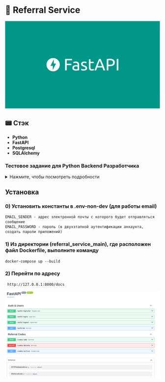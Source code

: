 # :bookmark_tabs: Referral Service

<p align="center">
<img src="logo.png">
</p>

## :pager: Стэк
- **Python**
- **FastAPI**
- **Postgresql**
- **SQLAlchemy**

### Тестовое задание для Python Backend Разработчика
<details>
<summary>Нажмите, чтобы посмотреть подробности</summary>

### Описание:
 Необходимо разработать простой RESTful API сервис для реферальной системы.
### Функциональные требования:
- Регистрация и аутентификация пользователя (JWT, Oauth 2.0);
- Аутентифицированный пользователь должен иметь возможность создать или удалить свой реферальный код. Одновременно может быть активен только 1 код. При создании кода обязательно должен быть задан его срок годности;
- Возможность получения реферального кода по email адресу реферера;
возможность регистрации по реферальному коду в качестве реферала;	
получение информации о рефералах по id реферера;
UI документация (Swagger/ReDoc)
### Опциональные задачи:
- Использование clearbit.com/platform/enrichment для получения дополнительной информации о пользователе при регистрации;
- Использование emailhunter.co для проверки указанного email адреса;
- Кеширование реферальных кодов с использованием in-memory БД. 
- Readme.md файл с описанием проекта и инструкциями по запуску и тестированию

### Требования к проекту:
- чистота и читаемость кода
- все I/O bound операции должны быть асинхронными;
- проект должен быть хорошо структурирован.
- проект должен быть простым в деплое, обеспечивать - обработку нестандартных ситуаций, быть устойчивой к неправильным действиям пользователя и т.д.

</details>

## Установка

### 0) Установить константы в .env-non-dev (для работы email) 
    EMAIL_SENDER - адрес электронной почты с которого будет отправляться сообщение
    EMAIL_PASSWORD - пароль (в двухэтапной аутентификации аккаунта, создать пароли приложений) 
### 1) Из директории (referral_service_main), где расположен файл Dockerfile, выполните команду 
    docker-compose up --build

### 2) Перейти по адресу
     http://127.0.0.1:8000/docs


<p align="center">
<img src="result.png">
</p>


















<!-- <p align="center">
    <a href="http://olegremizoff.pythonanywhere.com/" target="_blank" rel="noopener noreferrer">
        <img width="200px" src="logo.png" title="e-shop">
    </a>
</p>

<h2 align="center">Digital Resume</h2>

[Сайт](http://olegremizoff.pythonanywhere.com/)


Blog на Flask 2.2.2 -->
